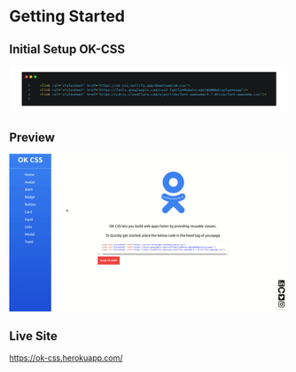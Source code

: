 # Getting Started 
## Initial Setup OK-CSS

![initial_snippet](initial_snippet.png)

## Preview

![Live Gif](ok-css.gif)
## Live Site

https://ok-css.herokuapp.com/
